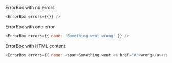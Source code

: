 ErrorBox with no errors

```js
<ErrorBox errors={{}} />
```

ErrorBox with one error

```js
<ErrorBox errors={{ name: 'Something went wrong' }} />
```

ErrorBox with HTML content

```js
<ErrorBox errors={{ name: <span>Something went <a href="#">wrong</a></span> }} />
```
